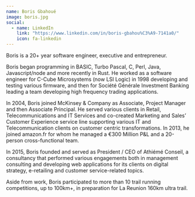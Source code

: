 ```yaml
---
name: Boris Gbahoué
image: boris.jpg
social:
  - name: LinkedIn
    link: "https://www.linkedin.com/in/boris-gbahou%C3%A9-7141a0/"
    icon: fa-linkedin
---
```

Boris is a 20+ year software engineer, executive and entrepreneur.

Boris began programming in BASIC, Turbo Pascal, C, Perl, Java, Javascript/node and more recently in Rust. He worked as a software engineer for C-Cube Microsystems (now LSI Logic) in 1998 developing and testing various firmware, and then for Société Générale Investment Banking leading a team developing high frequency trading applications.

In 2004, Boris joined McKinsey & Company as Associate, Project Manager and then Associate Principal. He served various clients in Retail, Telecommunications and IT Services and co-created Marketing and Sales’ Customer Experience service line supporting various IT and Telecommunication clients on customer centric transformations. In 2013, he joined amazon.fr for whom he managed a €300 Million P&L and a 20-person cross-functional team.

In 2015, Boris founded and served as President / CEO of Athiémé Conseil, a consultancy that performed various engagements both in management consulting and developing web applications for its clients on digital strategy, e-retailing and customer service-related topics.

Aside from work, Boris participated to more than 10 trail running competitions, up to 100km+, in preparation for La Reunion 160km ultra trail.